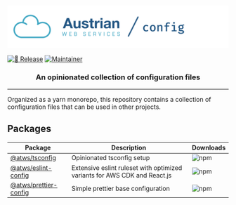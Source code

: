 [![Austrian Web Services / Config](logo.png)](https://github.com/Austrian-Web-Services/config)

[![🚀 Release](https://github.com/Austrian-Web-Services/config/actions/workflows/release.yaml/badge.svg?event=push)](https://github.com/Austrian-Web-Services/config/actions/workflows/release.yaml)
[![Maintainer](https://img.shields.io/badge/Mainainer-%40NimmLor-blue)](https://img.shields.io/badge/Maintainer-%40NimmLor-blues)

<h3 align="center">An opinionated collection of configuration files</h3>

----

Organized as a yarn monorepo, this repository contains a collection of configuration files that can be used in other projects.

## Packages

| Package | Description | Downloads |
| ------- | ----------- | ------------- |
| [@atws/tsconfig](/packages/tsconfig) | Opinionated tsconfig setup | ![npm](https://img.shields.io/npm/dm/@atws/tsconfig) |
| [@atws/eslint-config](/packages/eslint-config) | Extensive eslint ruleset with optimized variants for AWS CDK and React.js | ![npm](https://img.shields.io/npm/dm/@atws/eslint-config) |
| [@atws/prettier-config](/packages/prettier-config) | Simple prettier base configuration | ![npm](https://img.shields.io/npm/dm/@atws/prettier-config) |
